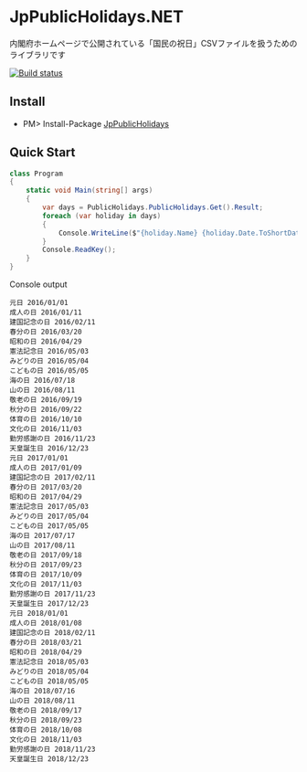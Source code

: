 # JpPublicHolidays.NET
内閣府ホームページで公開されている「国民の祝日」CSVファイルを扱うためのライブラリです

[![Build status](https://ci.appveyor.com/api/projects/status/nkdp4cwcnn8ofe0i?svg=true)](https://ci.appveyor.com/project/kiyoaki/jppublicholidays-net)

Install
---
* PM> Install-Package [JpPublicHolidays](https://www.nuget.org/packages/JpPublicHolidays/)

Quick Start
---
```csharp
class Program
{
    static void Main(string[] args)
    {
        var days = PublicHolidays.PublicHolidays.Get().Result;
        foreach (var holiday in days)
        {
            Console.WriteLine($"{holiday.Name} {holiday.Date.ToShortDateString()}");
        }
        Console.ReadKey();
    }
}
```
Console output
```
元日 2016/01/01
成人の日 2016/01/11
建国記念の日 2016/02/11
春分の日 2016/03/20
昭和の日 2016/04/29
憲法記念日 2016/05/03
みどりの日 2016/05/04
こどもの日 2016/05/05
海の日 2016/07/18
山の日 2016/08/11
敬老の日 2016/09/19
秋分の日 2016/09/22
体育の日 2016/10/10
文化の日 2016/11/03
勤労感謝の日 2016/11/23
天皇誕生日 2016/12/23
元日 2017/01/01
成人の日 2017/01/09
建国記念の日 2017/02/11
春分の日 2017/03/20
昭和の日 2017/04/29
憲法記念日 2017/05/03
みどりの日 2017/05/04
こどもの日 2017/05/05
海の日 2017/07/17
山の日 2017/08/11
敬老の日 2017/09/18
秋分の日 2017/09/23
体育の日 2017/10/09
文化の日 2017/11/03
勤労感謝の日 2017/11/23
天皇誕生日 2017/12/23
元日 2018/01/01
成人の日 2018/01/08
建国記念の日 2018/02/11
春分の日 2018/03/21
昭和の日 2018/04/29
憲法記念日 2018/05/03
みどりの日 2018/05/04
こどもの日 2018/05/05
海の日 2018/07/16
山の日 2018/08/11
敬老の日 2018/09/17
秋分の日 2018/09/23
体育の日 2018/10/08
文化の日 2018/11/03
勤労感謝の日 2018/11/23
天皇誕生日 2018/12/23
```
